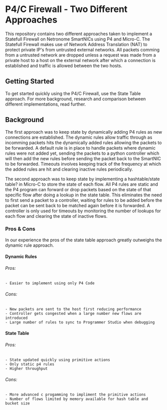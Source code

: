 # P4/C Firewall - Two Different Approaches

This repository contains two different approaches taken to implement a Statefull Firewall on Netronome SmartNICs using P4 and Micro-C. The Statefull Firewall makes use of Network Address Translation (NAT) to protect private IP's from untrusted external networks. All packets comming from a untrusted network are dropped unless a request was made from a private host to a host on the external network after which a connection is established and traffic is allowed between the two hosts.

## Getting Started
To get started quickly using the P4/C Firewall, use the State Table approach. For more background, research and comparison between different implementations, read further.

## Background

The first approach was to keep state by dynamically adding P4 rules as new connections are established. The dynamic rules allow traffic through as incomming packets hits the dynamically added rules allowing the packets to be forwarded. A default rule is in place to handle packets where dynamic rules were not added yet, sending the packets to a python controller which will then add the new rules before sending the packet back to the SmartNIC to be forwarded. Timeouts involves keeping track of the frequency at which the added rules are hit and clearing inactive rules periodically. 

The second approach was to keep state by implementing a hashtable/state table? in Micro-C to store the state of each flow. All P4 rules are static and the P4 program can forward or drop packets based on the state of that specific flow after doing a lookup in the state table. This eliminates the need to first send a packet to a controller, waiting for rules to be added before the packet can be sent back to be matched again before it is forwarded. A controller is only used for timeouts by monitoring the number of lookups for each flow and clearing the state of inactive flows.

### Pros & Cons

In our experience the pros of the state table approach greatly outweighs the dynamic rule approach.

#### Dynamic Rules

###### Pros: 
	- Easier to implement using only P4 Code	

###### Cons:
	- New packets are sent to the host first reducing performance
	- Controller gets congested when a large number new flows are introduced
	- Large number of rules to sync to Programmer Studio when debugging

#### State Table

###### Pros:
	- State updated quickly using primitive actions
	- Only static p4 rules
	- Higher throughput

###### Cons:
	- More advanced c progamming to impliment the primitive actions
	- Number of flows limited by memory available for hash table and bucket size



